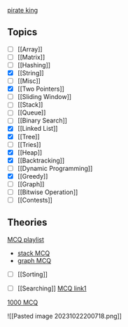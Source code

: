 [pirate king](https://www.piratekingdom.com/leetcode/cheat-sheet)
## Topics

- [ ] [[Array]]
- [ ] [[Matrix]]
- [ ] [[Hashing]]
- [x]  [[String]]
- [ ] [[Misc]]
- [x] [[Two Pointers]]
- [ ] [[Sliding Window]]
- [ ] [[Stack]]
- [ ] [[Queue]]
- [ ] [[Binary Search]]
- [x] [[Linked List]]
- [x] [[Tree]]
- [ ] [[Tries]]
- [x] [[Heap]]
- [x] [[Backtracking]]
- [ ] [[Dynamic Programming]]
- [x] [[Greedy]]
- [ ] [[Graph]]
- [ ] [[Bitwise Operation]]
- [ ] [[Contests]]

## Theories
[MCQ playlist](https://www.youtube.com/playlist?list=PLYT7YDstBQmGeekQGnqZinp52hJ6U_wXh)
- [stack MCQ](https://www.youtube.com/watch?v=UxnDf7UiS_4)
- [graph MCQ](https://www.youtube.com/watch?v=65xbJTJvyHI)
- [ ] [[Sorting]]
- [ ] [[Searching]]
[MCQ link1](https://www.youtube.com/watch?v=Rtr1hvyOlh0)


[1000 MCQ](https://www.sanfoundry.com/1000-data-structure-questions-answers/)

![[Pasted image 20231022200718.png]]
